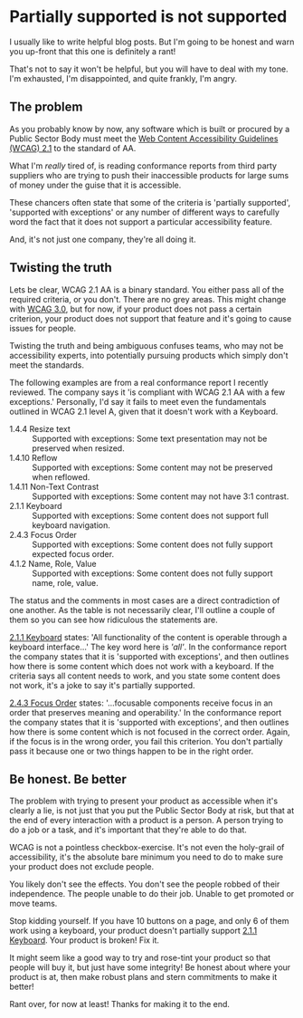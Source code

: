 # Partially supported is not supported

I usually like to write helpful blog posts. But I'm going to be honest and warn you up-front that this one is definitely a rant!

That's not to say it won't be helpful, but you will have to deal with my tone. I'm exhausted, I'm disappointed, and quite frankly, I'm angry.

## The problem

As you probably know by now, any software which is built or procured by a Public Sector Body must meet the [Web Content Accessibility Guidelines (WCAG) 2.1](https://www.w3.org/TR/WCAG21/) to the standard of AA.

What I'm *really* tired of, is reading conformance reports from third party suppliers who are trying to push their inaccessible products for large sums of money under the guise that it is accessible. 

These chancers often state that some of the criteria is 'partially supported', 'supported with exceptions' or any number of different ways to carefully word the fact that it does not support a particular accessibility feature.

And, it's not just one company, they're all doing it.

## Twisting the truth

Lets be clear, WCAG 2.1 AA is a binary standard. You either pass all of the required criteria, or you don't. There are no grey areas. This might change with [WCAG 3.0](https://www.w3.org/TR/wcag-3.0/), but for now, if your product does not pass a certain criterion, your product does not support that feature and it's going to cause issues for people. 

Twisting the truth and being ambiguous confuses teams, who may not be accessibility experts, into potentially pursuing products which simply don't meet the standards.

The following examples are from a real conformance report I recently reviewed. The company says it 'is compliant with WCAG 2.1 AA with a few exceptions.' Personally, I'd say it fails to meet even the fundamentals outlined in WCAG 2.1 level A, given that it doesn't work with a Keyboard.

<dl>
  <dt>
    1.4.4 Resize text
  </dt>
  <dd>
    Supported with exceptions: Some text presentation may not be preserved when resized.
  </dd>

  <dt>
    1.4.10 Reflow
  </dt>
  <dd>
      Supported with exceptions: Some content may not be preserved when reflowed.
  </dd>

  <dt>
    1.4.11 Non-Text Contrast
  </dt>
  <dd>
    Supported with exceptions: Some content may not have 3:1 contrast.
  </dd>

  <dt>
    2.1.1 Keyboard
  </dt>
  <dd>
    Supported with exceptions: Some content does not support full keyboard navigation.
  </dd>

  <dt>
    2.4.3 Focus Order
  </dt>
  <dd>
      Supported with exceptions: Some content does not fully support expected focus order.
  </dd>

  <dt>
      4.1.2 Name, Role, Value
  </dt>
  <dd>
      Supported with exceptions: Some content does not fully support name, role, value.
  </dd>
</dl>

The status and the comments in most cases are a direct contradiction of one another. As the table is not necessarily clear, I'll outline a couple of them so you can see how ridiculous the statements are.

[2.1.1 Keyboard]({wcagify}) states: 'All functionality of the content is operable through a keyboard interface...' The key word here is *'all'*. In the conformance report the company states that it is 'supported with exceptions', and then outlines how there is some content which does not work with a keyboard. If the criteria says all content needs to work, and you state some content does not work, it's a joke to say it's partially supported.

[2.4.3 Focus Order]({wcagify}) states: '...focusable components receive focus in an order that preserves meaning and operability.' In the conformance report the company states that it is 'supported with exceptions', and then outlines how there is some content which is not focused in the correct order. Again, if the focus is in the wrong order, you fail this criterion. You don't partially pass it because one or two things happen to be in the right order.

## Be honest. Be better

The problem with trying to present your product as accessible when it's clearly a lie, is not just that you put the Public Sector Body at risk, but that at the end of every interaction with a product is a person. A person trying to do a job or a task, and it's important that they're able to do that.

WCAG is not a pointless checkbox-exercise. It's not even the holy-grail of accessibility, it's the absolute bare minimum you need to do to make sure your product does not exclude people. 

You likely don't see the effects. You don't see the people robbed of their independence. The people unable to do their job. Unable to get promoted or move teams. 

Stop kidding yourself. If you have 10 buttons on a page, and only 6 of them work using a keyboard, your product doesn't partially support [2.1.1 Keyboard]({wcagify}). Your product is broken! Fix it.

It might seem like a good way to try and rose-tint your product so that people will buy it, but just have some integrity! Be honest about where your product is at, then make robust plans and stern commitments to make it better!

Rant over, for now at least! Thanks for making it to the end.